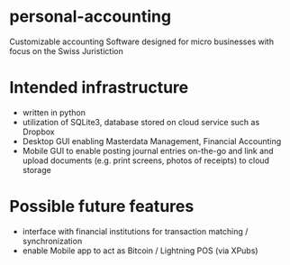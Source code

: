 # personal-accounting
Customizable accounting Software designed for micro businesses with focus on the Swiss Juristiction


# Intended infrastructure
- written in python
- utilization of SQLite3, database stored on cloud service such as Dropbox
- Desktop GUI enabling Masterdata Management, Financial Accounting
- Mobile GUI to enable posting journal entries on-the-go and link and upload documents (e.g. print screens, photos of receipts) to cloud storage


# Possible future features
- interface with financial institutions for transaction matching / synchronization
- enable Mobile app to act as Bitcoin / Lightning POS (via XPubs)
